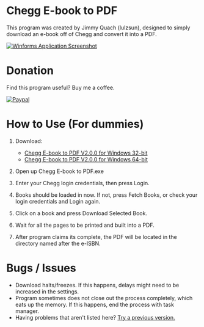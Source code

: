 # Chegg E-book to PDF
This program was created by Jimmy Quach (lulzsun), designed to simply download an e-book off of Chegg and convert it into a PDF.

[![Winforms Application Screenshot](http://i.imgur.com/6KJIAj5.png)](http://i.imgur.com/6KJIAj5.png)

# Donation
Find this program useful? Buy me a coffee.

[![Paypal](http://i.imgur.com/k53FXKP.gif)](https://www.paypal.me/jminquach)

# How to Use (For dummies)  
1. Download:
      * [Chegg E-book to PDF V2.0.0 for Windows 32-bit](https://github.com/lulzsun/Chegg-E-book-to-PDF/releases/download/2.0.0/Chegg.E-book.to.PDF.V2.0.0.x86.zip)
      * [Chegg E-book to PDF V2.0.0 for Windows 64-bit](https://github.com/lulzsun/Chegg-E-book-to-PDF/releases/download/2.0.0/Chegg.E-book.to.PDF.V2.0.0.x64.zip)
      
2. Open up Chegg E-book to PDF.exe

3. Enter your Chegg login credentials, then press Login.

5. Books should be loaded in now. If not, press Fetch Books, or check your login credentials and Login again.

6. Click on a book and press Download Selected Book.

7. Wait for all the pages to be printed and built into a PDF.

9. After program claims its complete, the PDF will be located in the directory named after the e-ISBN.

# Bugs / Issues
* Download halts/freezes. If this happens, delays might need to be increased in the settings.
* Program sometimes does not close out the process completely, which eats up the memory. If this happens, end the process with task manager.
* Having problems that aren't listed here? [Try a previous version.](https://github.com/lulzsun/Chegg-E-book-to-PDF/tree/1.0.1)
